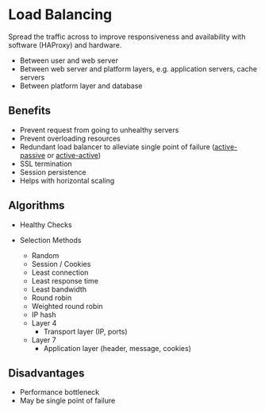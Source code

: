 # Load Balancing

Spread the traffic across to improve responsiveness and availability with software (HAProxy) and hardware.

-   Between user and web server
-   Between web server and platform layers, e.g. application servers, cache servers
-   Between platform layer and database

## Benefits
-   Prevent request from going to unhealthy servers
-   Prevent overloading resources
-   Redundant load balancer to alleviate single point of failure ([active-passive](./cap.md#availability-patterns) or [active-active](./cap.md#availability-patterns))
-   SSL termination
-   Session persistence
-   Helps with horizontal scaling

## Algorithms
-   Healthy Checks

-   Selection Methods
    -   Random
    -   Session / Cookies
    -   Least connection
    -   Least response time
    -   Least bandwidth
    -   Round robin
    -   Weighted round robin
    -   IP hash
    -   Layer 4
        -   Transport layer (IP, ports)
    -   Layer 7
        -   Application layer (header, message, cookies)

## Disadvantages
-   Performance bottleneck
-   May be single point of failure
